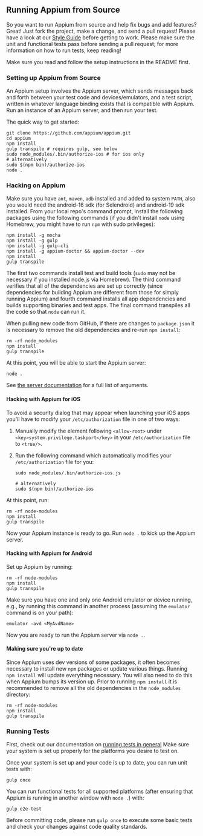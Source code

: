 ## Running Appium from Source

So you want to run Appium from source and help fix bugs and add features?
Great! Just fork the project, make a change, and send a pull request! Please
have a look at our [Style Guide](style-guide-2.0.md) before getting to work.
Please make sure the unit and functional tests pass before sending a pull
request; for more information on how to run tests, keep reading!

Make sure you read and follow the setup instructions in the README first.

### Setting up Appium from Source

An Appium setup involves the Appium server, which sends messages back and forth
between your test code and devices/emulators, and a test script, written in
whatever language binding exists that is compatible with Appium. Run an
instance of an Appium server, and then run your test.

The quick way to get started:

```center
git clone https://github.com/appium/appium.git
cd appium
npm install
gulp transpile # requires gulp, see below
sudo node_modules/.bin/authorize-ios # for ios only
# alternatively
sudo $(npm bin)/authorize-ios
node .
```

### Hacking on Appium

Make sure you have `ant`, `maven`, `adb` installed and added to system `PATH`, also you
would need the android-16 sdk (for Selendroid) and android-19 sdk installed.
From your local repo's command prompt, install the following packages using the
following commands (if you didn't install `node` using Homebrew, you might have
to run `npm` with sudo privileges):

```center
npm install -g mocha
npm install -g gulp
npm install -g gulp-cli
npm install -g appium-doctor && appium-doctor --dev
npm install
gulp transpile
```

The first two commands install test and build tools (`sudo` may not be
necessary if you installed node.js via Homebrew). The third command verifies
that all of the dependencies are set up correctly (since dependencies for
building Appium are different from those for simply running Appium) and fourth
command installs all app dependencies and builds supporting binaries and test
apps. The final command transpiles all the code so that `node` can run it.

When pulling new code from GitHub, if there are changes to `package.json` it
is necessary to remove the old dependencies and re-run `npm install`:

```center
rm -rf node_modules
npm install
gulp transpile
```

At this point, you will be able to start the Appium server:

```center
node .
```

See [the server documentation](/docs/en/writing-running-appium/server-args.md)
for a full list of arguments.

#### Hacking with Appium for iOS

To avoid a security dialog that may appear when launching your iOS apps you'll
have to modify your `/etc/authorization` file in one of two ways:

1. Manually modify the element following `<allow-root>` under `<key>system.privilege.taskport</key>`
   in your `/etc/authorization` file to `<true/>`.

2. Run the following command which automatically modifies your
   `/etc/authorization` file for you:

    ```center
    sudo node_modules/.bin/authorize-ios.js
    
    # alternatively
	sudo $(npm bin)/authorize-ios
	```

At this point, run:

```center
rm -rf node-modules
npm install
gulp transpile
```

Now your Appium instance is ready to go. Run `node .` to kick up the Appium server.

#### Hacking with Appium for Android

Set up Appium by running:

```center
rm -rf node-modules
npm install
gulp transpile
```

Make sure you have one and only one Android emulator or device running, e.g.,
by running this command in another process (assuming the `emulator` command is
on your path):

```center
emulator -avd <MyAvdName>
```

Now you are ready to run the Appium server via `node .`.

#### Making sure you're up to date

Since Appium uses dev versions of some packages, it often becomes necessary to
install new `npm` packages or update various things. Running `npm install` will
update everything necessary. You will also need to do this when Appium bumps
its version up. Prior to running `npm install` it is recommended to remove
all the old dependencies in the `node_modules` directory:

```center
rm -rf node-modules
npm install
gulp transpile
```

### Running Tests

First, check out our documentation on [running tests in
general](/docs/en/writing-running-appium/running-tests.md) Make sure your
system is set up properly for the platforms you desire to test on.

Once your system is set up and your code is up to date, you can run unit tests
with:

```center
gulp once
```

You can run functional tests for all supported platforms (after ensuring that
Appium is running in another window with `node .`) with:

```center
gulp e2e-test
```

Before committing code, please run `gulp once` to execute some basic tests and
check your changes against code quality standards.
